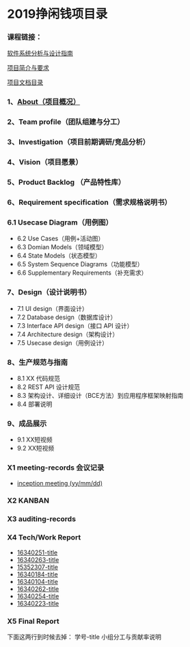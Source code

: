 # 2019挣闲钱项目录
### 课程链接：
[软件系统分析与设计指南](https://sysu-swsad.github.io/swad-guide/04-inception)

[项目简介与要求](https://sysu-swsad.github.io/swad-guide/00-project-intro)

[项目文档目录](https://sysu-swsad.github.io/dashboard/)


### 1、[About（项目概况）](/documents/About.md)
### 2、Team profile（团队组建与分工）
### 3、Investigation（项目前期调研/竞品分析）
### 4、Vision（项目愿景）
### 5、Product Backlog （产品特性库）
### 6、Requirement specification（需求规格说明书） 
### 6.1 Usecase Diagram（用例图）
- 6.2 Use Cases（用例+活动图）
- 6.3 Domian Models（领域模型）
- 6.4 State Models（状态模型）
- 6.5 System Sequence Diagrams（功能模型）
- 6.6 Supplementary Requirements（补充需求）

### 7、Design（设计说明书） 
- 7.1 UI design（界面设计）
- 7.2 Database design（数据库设计）
- 7.3 Interface API design（接口 API 设计）
- 7.4 Architecture design（架构设计）
- 7.5 Usecase design（用例设计）

### 8、生产规范与指南 
- 8.1 XX 代码规范
- 8.2 REST API 设计规范
- 8.3 架构设计、详细设计（BCE方法）到应用程序框架映射指南
- 8.4 部署说明

### 9、成品展示 
- 9.1 XX短视频
- 9.2 XX短视频

### X1 meeting-records 会议记录 
- [inception meeting (yy/mm/dd)]()

### X2 KANBAN

### X3 auditing-records

### X4 Tech/Work Report 
- [16340251-title]()
- [16340263-title]()
- [15352307-title]()
- [16340184-title]()
- [16340104-title]()
- [16340262-title]()
- [16340254-title]()
- [16340223-title]()

### X5 Final Report 

下面这两行到时候去掉：
 学号-title
 小组分工与贡献率说明
